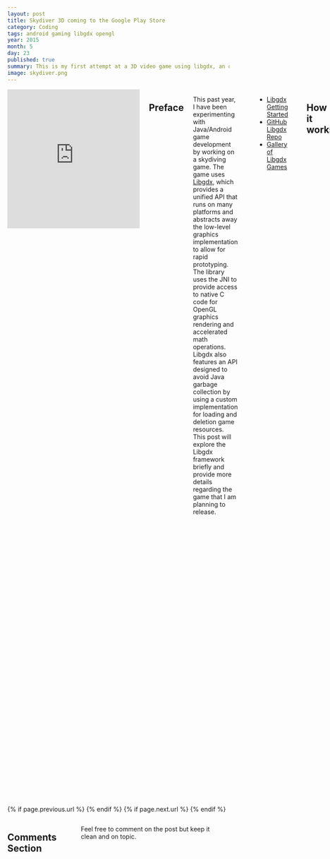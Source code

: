 ```yaml
---
layout: post
title: Skydiver 3D coming to the Google Play Store
category: Coding
tags: android gaming libgdx opengl
year: 2015
month: 5
day: 23
published: true
summary: This is my first attempt at a 3D video game using libgdx, an open-source Java framework for cross-platform game development. 
image: skydiver.png
---
```


<div class="row">	
	<div class="span9 columns">
		<iframe width="420" height="315" src="https://www.youtube.com/embed/-NmvwspVKGo" frameborder="0" allowfullscreen></iframe>
		<h2>Preface</h2>
		<p>This past year, I have been experimenting with Java/Android game development by working on a skydiving game. The game uses <a href="http://libgdx.badlogicgames.com/" target="_blank">Libgdx</a>, which provides a unified API that runs on many platforms and abstracts away the low-level graphics implementation to allow for rapid prototyping. The library uses the JNI to provide access to native C code for OpenGL graphics rendering and accelerated math operations. Libgdx also features an API designed to avoid Java garbage collection by using a custom implementation for loading and deletion game resources. This post will explore the Libgdx framework briefly and provide more details regarding the game that I am planning to release.</p>
        <p>
            <ul>
                <li><a href="http://libgdx.badlogicgames.com/documentation.html" target="_blank">Libgdx Getting Started</a></li>
                <li><a href="http://www.github.com/libgdx/libgdx" target="_blank">GitHub Libgdx Repo</a></li>
                <li><a href="http://libgdx.badlogicgames.com/gallery.html" target="_blank">Gallery of Libgdx Games</a></li>
            </ul>
        </p>
		<h2>How it works</h2>
		<figure>
		    <img src="https://raw.githubusercontent.com/wiki/libgdx/libgdx/images/modules-overview.png">
		    <figcaption><i>Overview of Libgdx modules (<a href="https://github.com/libgdx/libgdx/wiki/Modules-overview" target="_blank">from wiki</a>)</i></figcaption>
		</figure>
		<p>Libgdx comprises several modules for input, graphics, files, audio, networking, game logic, and math/physics. It enables you to write code once and deploy it to multiple platforms without modification. High-level APIs simplify the rendering of 2D and 3D graphics, however Libgdx gives the option of working with OpenGL directly using Java interfaces. More information is available at the <a href="https://github.com/libgdx/libgdx/wiki" target="_blank">Libgdx wiki</a>.</p>
        <h2>Libgdx design patterns</h2>
		<p>A game is created using a single Java class that implements the ApplicationListener interface. It contains the following methods:</p>
		<pre>
		<code>
		void create() //Called when the Application is first created.
        void dispose() //Called when the Application is destroyed.
        void pause() //Called when the Application is paused.
        void render() //Called when the Application should render itself.
        void resize(int width, int height) //Called when the Application is resized.
        void resume() //Called when the Application is resumed from a paused state.
		</code></pre>
		<p>The create() method allows initialization of game resources by Libgdx, and the dispose() method is used to dispose of any resources which are not garbage collected by Java such as image textures. The render method allows access to the main game loop, which is an infinite loop that gets called each time the screen is ready to be updated.</p>
		<p>Libgdx provides an interface to represent a screen with the following methods:</p>
		<pre>
		<code>
		void dispose() // Called when this screen should release all resources.
		void hide() //Called when this screen is no longer the current screen for a Game.
		void pause() //Called when the Application is paused.
		void render(float delta) // Called when the screen should render itself.
		void resize(int width, int height)  //Called when the Application is resized.
		void resume() //Called when the Application is resumed from a paused state.
		void show() // Called when this screen becomes the current screen for a Game.
		</code>
		</pre>
		<p>Using the screen interface in combination with the <a href="http://libgdx.badlogicgames.com/nightlies/docs/api/com/badlogic/gdx/Game.html" target="_blank">Game class</a> provides a simple framework to manage a game with multiple screens.</p>
        <p>A tutorial for creating a minimalistic game is provided at <a href="https://github.com/libgdx/libgdx/wiki/A-simple-game" target="_blank">this tutorial</a>.</p>
		<h2>Creating the Skydiver 3D game</h2>
		<p>The game consists of a skydiver who jumps off a plane from 14,000 feet and soars to the ground, earning points for collecting rings and stars. The player can optionally go faster by pressing a lightning bolt icon to get a bonus. Once the skydiver reaches an altitude of 3,000 feet, the player is prompted to open the parachute while an accuracy bar is displayed on the screen. Points are awarded based on the timing of the parachute opening. Once the parachute is opened, the player lands the skydiver on a target as close to the center as possible.</p>
        <p>The skydiver is represented by a 3D model which I created in <a href="https://www.blender.org/" target="_blank">Blender</a>. The model contains animations for opening the parachute and changing the pose of the skydiver to a diving position. The ring and star collectibles are represented by 2D images which are rendered using a perspective projection model, via the usage of a "Decal" class that represents a sprite in 3D space. The terrain is represented by a mesh of 3D locations and triangles. The <a href="http://en.wikipedia.org/wiki/Diamond-square_algorithm" target="_blank">diamond-square algorithm</a> is used for the procedural generation of a heightmap to create more realistic detail, and a custom OpenGL shader is used to apply a fog effect at high altitudes and allow blending of textures. Originally I had 3D models for the plane and the target, but these caused slow rendering performance in Android that caused the game to crash unexpectedly. The target is now a 2D texture that is generated procedurally. I am also working on the procedural generation of clouds using <a href="http://en.wikipedia.org/wiki/Perlin_noise" target="_blank">Perlin noise</a>, which is ideal for randomly generating natural textures when memory is limited.</p>
        <p>I implemented the model-view-controller design pattern to abstract away game logic from user input and rendering. The "model" consists of a World class which encapsulates the game objects and stores the state of the world. Libgdx is used to perform rendering and user input based on the current state of the world. A HUD is used to show the current game status.</p>
		<p>Overall, the game is organized into several screens which represent the user interface for the current activity and utilize a common base class. Transitions between each user interface is managed by switching the current screen. A single screen represents the user interface displayed when skydiving, and a series of menu screens allow navigation throughout the game and the changing of settings.</p>
        <p>A single class is used to manage loading game resources such as textures, models, and sounds so that resources are centralized within the game. Helper classes are also used to manage the playing of music and sound effects, store user preferences, and generate text dynamically from a FreeType font.</p>
        <p>One of the main issues that I encountered was that the behaviour of the game on Android varied significantly from desktop performance due to differences in processor speed and memory, so I would recommend anyone planning to use Libgdx for Android to test the game regularly on a real Android device and not an emulator. Additional care must be taken to reduce memory usage.</p>
        <h2>Conclusion</h2>
        <p>The source code of the game is available at my <a href="https://github.com/mscarlett/Skydiver-3D" target="_blank">Github repo</a> if you want to try it yourself or make your own copy. I also hope to release the game on the Google Play Store in a month. I think that Libgdx is a fantastic library and would recommend it for anyone who wants to learn game development.</p>
	</div>
</div> 

<div class="row">	
	<div class="span9 column">
			<p class="pull-right">{% if page.previous.url %} <a href="{{page.previous.url}}" title="Previous Post: {{page.previous.title}}"><i class="icon-chevron-left"></i></a> 	{% endif %}   {% if page.next.url %} 	<a href="{{page.next.url}}" title="Next Post: {{page.next.title}}"><i class="icon-chevron-right"></i></a> 	{% endif %} </p>  
	</div>
</div>

<div class="row">	
    <div class="span9 columns">    
		<h2>Comments Section</h2>
	    <p>Feel free to comment on the post but keep it clean and on topic.</p>	
		<div id="disqus_thread"></div>
		<script type="text/javascript">
			/* * * CONFIGURATION VARIABLES: EDIT BEFORE PASTING INTO YOUR WEBPAGE * * */
			var disqus_shortname = 'mscarlett'; // required: replace example with your forum shortname
			var disqus_identifier = '{{ page.url }}';
			var disqus_url = 'http://mscarlett.github.io{{ page.url }}';
			
			/* * * DON'T EDIT BELOW THIS LINE * * */
			(function() {
				var dsq = document.createElement('script'); dsq.type = 'text/javascript'; dsq.async = true;
				dsq.src = 'http://' + disqus_shortname + '.disqus.com/embed.js';
				(document.getElementsByTagName('head')[0] || document.getElementsByTagName('body')[0]).appendChild(dsq);
			})();
		</script>
		<noscript>Please enable JavaScript to view the <a href="http://disqus.com/?ref_noscript">comments powered by Disqus.</a></noscript>
		<a href="http://disqus.com" class="dsq-brlink">blog comments powered by <span class="logo-disqus">Disqus</span></a>
	</div>
</div>

<!-- Twitter -->
<script>!function(d,s,id){var js,fjs=d.getElementsByTagName(s)[0];if(!d.getElementById(id)){js=d.createElement(s);js.id=id;js.src="//platform.twitter.com/widgets.js";fjs.parentNode.insertBefore(js,fjs);}}(document,"script","twitter-wjs");</script>

<!-- Google + -->
<script type="text/javascript">
  (function() {
    var po = document.createElement('script'); po.type = 'text/javascript'; po.async = true;
    po.src = 'https://apis.google.com/js/plusone.js';
    var s = document.getElementsByTagName('script')[0]; s.parentNode.insertBefore(po, s);
  })();
</script>